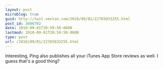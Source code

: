 ```yaml
---
layout: post
microblog: true
guid: http://twit.vmstan.com/2010/09/01/22765033255.html
post_id: 3046702
date: 2010-09-01T20:59:50-0600
lastmod: 2010-09-01T20:59:50-0600
type: post
url: /2010/09/01/22765033255.html
---
```

Interesting, Ping also publishes all your iTunes App Store reviews as well. I guess that's a good thing?

